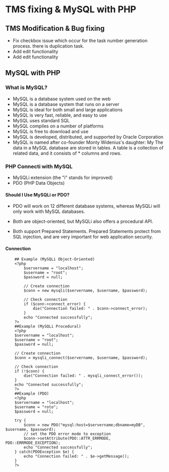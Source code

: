 # TMS fixing & MySQL with PHP

## TMS Modification & Bug fixing

* Fix checkbox issue which occur for the task number generation process. there is duplication task.
* Add edit functionality
* Add edit functionality

## MySQL with PHP

### What is MySQL?
* MySQL is a database system used on the web
* MySQL is a database system that runs on a server
* MySQL is ideal for both small and large applications
* MySQL is very fast, reliable, and easy to use
* MySQL uses standard SQL
* MySQL compiles on a number of platforms
* MySQL is free to download and use
* MySQL is developed, distributed, and supported by Oracle Corporation
* MySQL is named after co-founder Monty Widenius's daughter: My
The data in a MySQL database are stored in tables. A table is a collection of related data, and it consists of * columns and rows.

### PHP Connecti with MySQL
* MySQLi extension (the "i" stands for improved)
* PDO (PHP Data Objects)

#### Should I Use MySQLi or PDO?

* PDO will work on 12 different database systems, whereas MySQLi will only work with MySQL databases.

* Both are object-oriented, but MySQLi also offers a procedural API.

* Both support Prepared Statements. Prepared Statements protect from SQL injection, and are very important for web application security.


#### Connection 
        ## Example (MySQLi Object-Oriented)
        <?php
            $servername = "localhost";
            $username = "root";
            $password = null;

            // Create connection
            $conn = new mysqli($servername, $username, $password);

            // Check connection
            if ($conn->connect_error) {
                die("Connection failed: " . $conn->connect_error);
            }
            echo "Connected successfully";
        ?>
        ##Example (MySQLi Procedural)
        <?php
        $servername = "localhost";
        $username = "root";
        $password = null;

        // Create connection
        $conn = mysqli_connect($servername, $username, $password);

        // Check connection
        if (!$conn) {
            die("Connection failed: " . mysqli_connect_error());
        }
        echo "Connected successfully";
        ?>
        ##Example (PDO)
        <?php
        $servername = "localhost";
        $username = "roto";
        $password = null;

        try {
            $conn = new PDO("mysql:host=$servername;dbname=myDB", $username, $password);
            // set the PDO error mode to exception
            $conn->setAttribute(PDO::ATTR_ERRMODE, PDO::ERRMODE_EXCEPTION);
            echo "Connected successfully";
        } catch(PDOException $e) {
            echo "Connection failed: " . $e->getMessage();
        }
        ?>